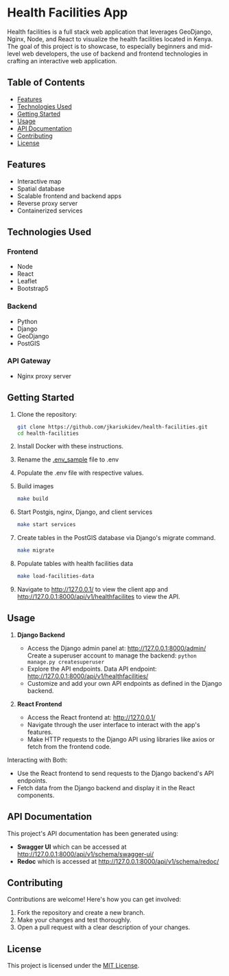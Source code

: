 # Health Facilities App
Health facilities is a full stack web application that leverages GeoDjango, Nginx, Node, and React to visualize the health facilities located in Kenya. The goal of this project is to showcase, to especially beginners and mid-level web developers, the use of backend and frontend technologies in crafting an interactive web application.

## Table of Contents

- [Features](#features)
- [Technologies Used](#technologies-used)
- [Getting Started](#getting-started)
- [Usage](#usage)
- [API Documentation](#api-documentation)
- [Contributing](#contributing)
- [License](#license)

## Features

- Interactive map
- Spatial database
- Scalable frontend and backend apps
- Reverse proxy server
- Containerized services

## Technologies Used

### Frontend

- Node
- React
- Leaflet
- Bootstrap5

### Backend

- Python
- Django
- GeoDjango
- PostGIS

### API Gateway

- Nginx proxy server

## Getting Started

1. Clone the repository:

   ```bash
   git clone https://github.com/jkariukidev/health-facilities.git
   cd health-facilities
   
2. Install Docker with these instructions.
3. Rename the [.env_sample](.env_sample) file to .env
4. Populate the .env file with respective values.
5. Build images
   ```bash
   make build
6. Start Postgis, nginx, Django, and client services
    ```bash
    make start services
7. Create tables in the PostGIS database via Django's migrate command.
   ```bash
   make migrate
8. Populate tables with health facilities data
   ```bash
   make load-facilities-data
9. Navigate to http://127.0.0.1/ to view the client app and http://127.0.0.1:8000/api/v1/healthfacilites to view the API.

## Usage

1. __Django Backend__
   * Access the Django admin panel at: http://127.0.0.1:8000/admin/ Create a superuser account to manage the backend: 
           ```python manage.py createsuperuser```
   * Explore the API endpoints. Data API endpoint: http://127.0.0.1:8000/api/v1/healthfacilities/
   * Customize and add your own API endpoints as defined in the Django backend.

2. __React Frontend__
    * Access the React frontend at: http://127.0.0.1/
    * Navigate through the user interface to interact with the app's features.
    * Make HTTP requests to the Django API using libraries like axios or fetch from the frontend code.

Interacting with Both:
* Use the React frontend to send requests to the Django backend's API endpoints.
* Fetch data from the Django backend and display it in the React components.

## API Documentation

This project's API documentation has been generated using:
* __Swagger UI__ which can be accessed at http://127.0.0.1:8000/api/v1/schema/swagger-ui/
* __Redoc__ which is accessed at http://127.0.0.1:8000/api/v1/schema/redoc/

## Contributing

Contributions are welcome! Here's how you can get involved:

1. Fork the repository and create a new branch.
2. Make your changes and test thoroughly.
3. Open a pull request with a clear description of your changes.

## License

This project is licensed under the [MIT License](LICENSE).
